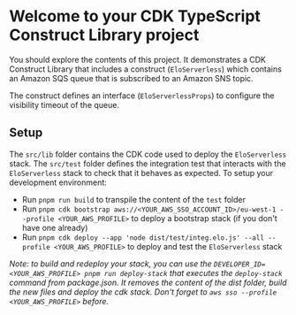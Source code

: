 # Welcome to your CDK TypeScript Construct Library project

You should explore the contents of this project. It demonstrates a CDK Construct Library that includes a construct (`EloServerless`)
which contains an Amazon SQS queue that is subscribed to an Amazon SNS topic.

The construct defines an interface (`EloServerlessProps`) to configure the visibility timeout of the queue.

## Setup

The `src/lib` folder contains the CDK code used to deploy the `EloServerless` stack. The `src/test` folder defines the integration test that interacts with the `EloServerless` stack to check that it behaves as expected.
To setup your development environment:

- Run `pnpm run build` to transpile the content of the `test` folder
- Run `pnpm cdk bootstrap aws://<YOUR_AWS_SSO_ACCOUNT_ID>/eu-west-1 --profile <YOUR_AWS_PROFILE>` to deploy a bootstrap stack (if you don't have one already)
- Run `pnpm cdk deploy --app 'node dist/test/integ.elo.js' --all --profile <YOUR_AWS_PROFILE>` to deploy and test the `EloServerless` stack

_Note: to build and redeploy your stack, you can use the `DEVELOPER_ID=<YOUR_AWS_PROFILE> pnpm run deploy-stack` that executes the `deploy-stack` command from package.json. It removes the content of the dist folder, build the new files and deploy the cdk stack. Don't forget to `aws sso --profile <YOUR_AWS_PROFILE>` before._
